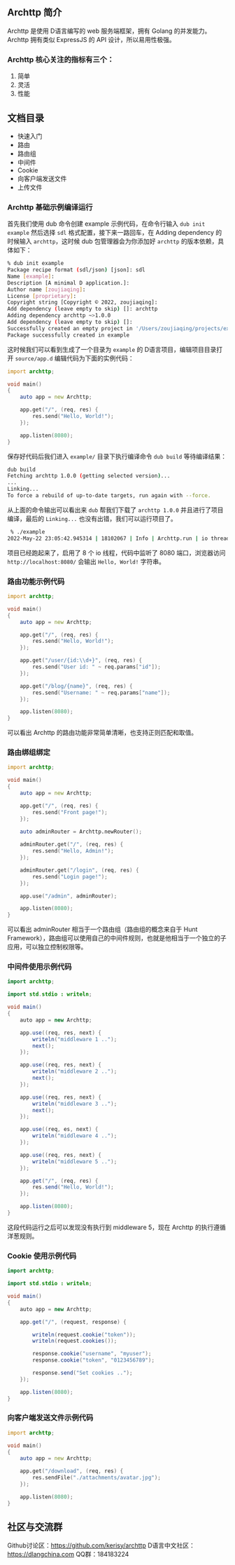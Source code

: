 ## Archttp 简介
Archttp 是使用 D语言编写的 web 服务端框架，拥有 Golang 的并发能力。Archttp 拥有类似 ExpressJS 的 API 设计，所以易用性极强。

### Archttp 核心关注的指标有三个：
 1. 简单
 2. 灵活
 3. 性能

## 文档目录
- 快速入门
- 路由
- 路由组
- 中间件
- Cookie
- 向客户端发送文件
- 上传文件
### Archttp 基础示例编译运行
首先我们使用 dub 命令创建 example 示例代码，在命令行输入 `dub init example` 然后选择 `sdl` 格式配置，接下来一路回车，在 Adding dependency 的时候输入 `archttp`，这时候 dub 包管理器会为你添加好 `archttp` 的版本依赖，具体如下：
```bash
% dub init example
Package recipe format (sdl/json) [json]: sdl
Name [example]: 
Description [A minimal D application.]: 
Author name [zoujiaqing]: 
License [proprietary]: 
Copyright string [Copyright © 2022, zoujiaqing]: 
Add dependency (leave empty to skip) []: archttp
Adding dependency archttp ~>1.0.0
Add dependency (leave empty to skip) []: 
Successfully created an empty project in '/Users/zoujiaqing/projects/example'.
Package successfully created in example
```
这时候我们可以看到生成了一个目录为 `example` 的 D语言项目，编辑项目目录打开 `source/app.d` 编辑代码为下面的实例代码：
```D
import archttp;

void main()
{
    auto app = new Archttp;

    app.get("/", (req, res) {
        res.send("Hello, World!");
    });

    app.listen(8080);
}
```
保存好代码后我们进入 `example/` 目录下执行编译命令 `dub build` 等待编译结果：
```bash
dub build
Fetching archttp 1.0.0 (getting selected version)...
...
Linking...
To force a rebuild of up-to-date targets, run again with --force.
```
从上面的命令输出可以看出来 `dub` 帮我们下载了 `archttp 1.0.0` 并且进行了项目编译，最后的 `Linking...` 也没有出错，我们可以运行项目了。
```bash
 % ./example
2022-May-22 23:05:42.945314 | 18102067 | Info | Archttp.run | io threads: 8 | ../../.dub/packages/archttp-1.0.0/archttp/source/archttp/Archttp.d:222
 ```
项目已经跑起来了，启用了 8 个 io 线程，代码中监听了 8080 端口，浏览器访问 `http://localhost:8080/` 会输出 `Hello, World!` 字符串。

### 路由功能示例代码
```D
import archttp;

void main()
{
    auto app = new Archttp;

    app.get("/", (req, res) {
        res.send("Hello, World!");
    });

    app.get("/user/{id:\\d+}", (req, res) {
        res.send("User id: " ~ req.params["id"]);
    });

    app.get("/blog/{name}", (req, res) {
        res.send("Username: " ~ req.params["name"]);
    });

    app.listen(8080);
}
```

可以看出 Archttp 的路由功能非常简单清晰，也支持正则匹配和取值。

### 路由绑组绑定
```D
import archttp;

void main()
{
    auto app = new Archttp;

    app.get("/", (req, res) {
        res.send("Front page!");
    });

    auto adminRouter = Archttp.newRouter();
    
    adminRouter.get("/", (req, res) {
        res.send("Hello, Admin!");
    });

    adminRouter.get("/login", (req, res) {
        res.send("Login page!");
    });

    app.use("/admin", adminRouter);

    app.listen(8080);
}
```

可以看出 adminRouter 相当于一个路由组（路由组的概念来自于 Hunt Framework），路由组可以使用自己的中间件规则，也就是他相当于一个独立的子应用，可以独立控制权限等。

### 中间件使用示例代码
```java
import archttp;

import std.stdio : writeln;

void main()
{
    auto app = new Archttp;

    app.use((req, res, next) {
        writeln("middleware 1 ..");
        next();
    });

    app.use((req, res, next) {
        writeln("middleware 2 ..");
        next();
    });

    app.use((req, res, next) {
        writeln("middleware 3 ..");
        next();
    });

    app.use((req, es, next) {
        writeln("middleware 4 ..");
    });

    app.use((req, res, next) {
        writeln("middleware 5 ..");
    });

    app.get("/", (req, res) {
        res.send("Hello, World!");
    });

    app.listen(8080);
}
```

这段代码运行之后可以发现没有执行到 middleware 5，现在 Archttp 的执行遵循洋葱规则。

### Cookie 使用示例代码
```java
import archttp;

import std.stdio : writeln;

void main()
{
    auto app = new Archttp;

    app.get("/", (request, response) {

        writeln(request.cookie("token"));
        writeln(request.cookies());

        response.cookie("username", "myuser");
        response.cookie("token", "0123456789");

        response.send("Set cookies ..");
    });

    app.listen(8080);
}
```

### 向客户端发送文件示例代码

```D
import archttp;

void main()
{
    auto app = new Archttp;

    app.get("/download", (req, res) {
        res.sendFile("./attachments/avatar.jpg");
    });

    app.listen(8080);
}
```

## 社区与交流群
Github讨论区：https://github.com/kerisy/archttp
D语言中文社区：https://dlangchina.com
QQ群：184183224
